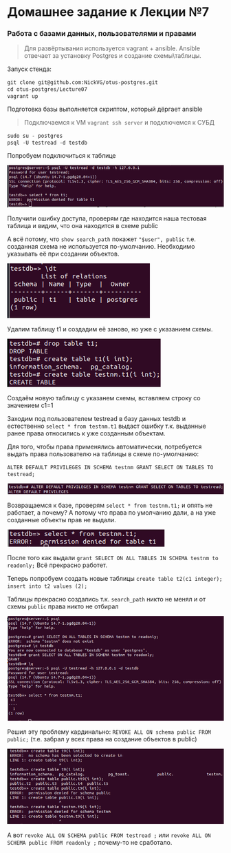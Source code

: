 # Домашнее задание к Лекции №7 
### Работа с базами данных, пользователями и правами

> Для развёртывания используется vagrant + ansible. Ansible отвечает за установку Postgres и создание схемы\таблицы.

Запуск стенда:
```
git clone git@github.com:NickVG/otus-postgres.git
cd otus-postgres/Lecture07
vagrant up
```
Подготовка базы выполняется скриптом, который дёргает ansible

> Подключаемся к VM `vagrant ssh server` и подключемся к СУБД 
```
sudo su - postgres
psql -U testread -d testdb
```  
Попробуем подключиться к таблице

![Screenshot](./pictures/01-Error.png)

Получили ошибку доступа, проверям где находится наша тестовая таблица и видим, что она находится в схеме public

А всё потому, что `show search_path` покажет `"$user", public` т.е. созданная схема не используется по-умолчанию. Необходимо указывать её при создании объектов.

![Screenshot](./pictures/02-dt.png)

Удалим таблицу t1 и создадим её заново, но уже с указанием схемы.

![Screenshot](./pictures/03-drop_table_and_create_new.png)

Создаём новую таблицу с указанем схемы, вставляем строку со значением c1=1

Заходим под пользователем testread в базу данных testdb и естественно `select * from testnm.t1` выдаст ошибку т.к. выданные ранее права относились к уже созданным объектам. 

Для того, чтобы права применялись автоматически, потребуется выдать права пользователю на таблицы в схеме по-умолчанию:

```
ALTER DEFAULT PRIVILEGES IN SCHEMA testnm GRANT SELECT ON TABLES TO testread;
```

![Screenshot](./pictures/04-GRANT_DEFAULT.png)

Возвращаемся к базе, проверям `select * from testnm.t1;` и опять не работает, а почему? А потому что права по умолчанию дали, а на уже созданные объекты прав не выдали.

![Screenshot](./pictures/05-permission_denied.png)

После того как выдали `grant SELECT ON ALL TABLES IN SCHEMA testnm to readonly;` Всё прекрасно работет.

Теперь попробуем создать новые таблицы `create table t2(c1 integer); insert into t2 values (2);`

Таблицы прекрасно создались т.к. `search_path` никто не менял и от схемы `public` права никто не отбирал

![Screenshot](./pictures/06-grant_priveleges.png)

Решил эту проблему кардинально: `REVOKE ALL ON schema public FROM public;` (т.е. забрал у всех права на создание объектов в public)

![Screenshot](./pictures/07-correct_permissions.png)

А вот `revoke ALL ON SCHEMA public FROM testread ;` или `revoke ALL ON SCHEMA public FROM readonly ;` почему-то не сработало.


